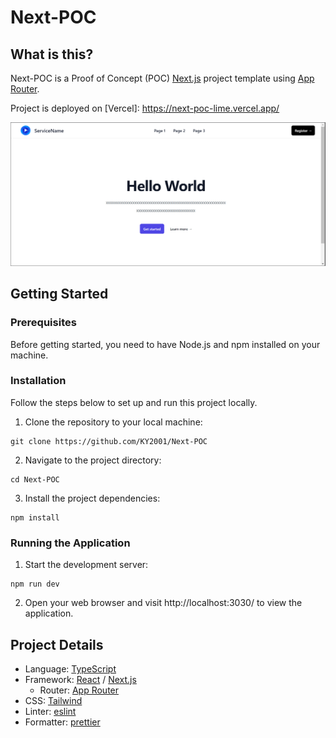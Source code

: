 # Next-POC
## What is this?
Next-POC is a Proof of Concept (POC) [Next.js](https://nextjs.org/) project template using [App Router](https://nextjs.org/docs/app).

Project is deployed on [Vercel]: https://next-poc-lime.vercel.app/

![UI](/public/ui.png) 

## Getting Started
### Prerequisites
Before getting started, you need to have Node.js and npm installed on your machine.

### Installation
Follow the steps below to set up and run this project locally.
1. Clone the repository to your local machine:
```
git clone https://github.com/KY2001/Next-POC
```
2. Navigate to the project directory: 
```
cd Next-POC
```
3. Install the project dependencies:
```
npm install
```

### Running the Application
1. Start the development server:
```
npm run dev
```
2. Open your web browser and visit http://localhost:3030/ to view the application.

## Project Details
- Language: [TypeScript](https://github.com/microsoft/TypeScript/)
- Framework: [React](https://github.com/facebook/react) / [Next.js](https://github.com/vercel/next.js)
    - Router: [App Router](https://nextjs.org/docs/app)
- CSS: [Tailwind](https://github.com/tailwindlabs/tailwindcss)
- Linter: [eslint](https://github.com/eslint/eslint)
- Formatter: [prettier](https://github.com/prettier/prettier)
